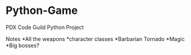 # Python-Game
PDX Code Guild Python Project


Notes
  *All the weapons
  *character classes
    *Barbarian Tornado
  *Magic
  *Big bosses?
  
